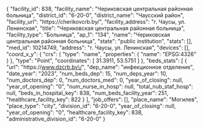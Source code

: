 {
    "facility_id": 838,
    "facility_name": "Чериковская центральная районная больница",
    "district_id": "6-20-0",
    "district_name": "Чаусский район",
    "facility_url": "https:\/\/cherikovcrb.by\/",
    "facility_address": "г. Чаусы, ул. Ленинская",
    "title": "Чериковская центральная районная больница",
    "facility_type": "Больница",
    "ap_1": "134",
    "name": "Чериковская центральная районная больница",
    "state": "public institution",
    "stats": [],
    "med_id": 10214749,
    "address": "г. Чаусы, ул. Ленинская",
    "devices": [],
    "coord_x_y": {
        "crs": {
            "type": "name",
            "properties": {
                "name": "EPSG:4326"
            }
        },
        "type": "Point",
        "coordinates": [
            31.3911,
            53.5751
        ]
    },
    "beds_stats": [
        {
            "url": "https:\/\/www.dzcrb.by\/",
            "dep_name": "инфекционное отделение",
            "date_year": "2023",
            "num_beds_dep": 15,
            "num_deps_year": 10,
            "num_doctors_dep": 0,
            "num_doctors_med": 0,
            "year_of_closing": null,
            "year_of_opening": "0",
            "num_nurse_in_hosp": null,
            "total_nub_staf_hosp": null,
            "beds_in_hospital_key": 838,
            "num_beds_facility_year": 251,
            "healthcare_facility_key": 822
        }
    ],
    "job_offers": [],
    "place_name": "Могилев",
    "place_type": "city",
    "division_id": "6-20-0",
    "year_of_closing": null,
    "year_of_opening": "0",
    "healthcare_facility_key": 838,
    "administrative_division_id": "6-20-0"
}